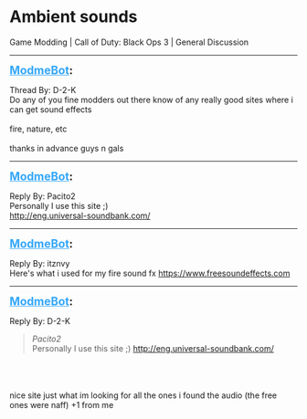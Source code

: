# Ambient sounds
Game Modding | Call of Duty: Black Ops 3 | General Discussion

---
<strong style="font-size: 1.4em;"><span style="text-decoration: underline;text-decoration-color: #34a7f9;"><span style="color:#34a7f9;">ModmeBot</span></span>:</strong>

<p>Thread By: D-2-K<br />Do any of you fine modders out there know of any really good sites where i can get sound effects <br /> <br />fire, nature, etc <br /> <br />thanks in advance guys n gals</p>

---
<strong style="font-size: 1.4em;"><span style="text-decoration: underline;text-decoration-color: #34a7f9;"><span style="color:#34a7f9;">ModmeBot</span></span>:</strong>

<p>Reply By: Pacito2<br />Personally I use this site ;)<br /><a href="http://eng.universal-soundbank.com/">http://eng.universal-soundbank.com/</a></p>

---
<strong style="font-size: 1.4em;"><span style="text-decoration: underline;text-decoration-color: #34a7f9;"><span style="color:#34a7f9;">ModmeBot</span></span>:</strong>

<p>Reply By: itznvy<br />Here&#39;s what i used for my fire sound fx <a href="https://www.freesoundeffects.com">https://www.freesoundeffects.com</a></p>

---
<strong style="font-size: 1.4em;"><span style="text-decoration: underline;text-decoration-color: #34a7f9;"><span style="color:#34a7f9;">ModmeBot</span></span>:</strong>

<p>Reply By: D-2-K<br /><blockquote><em>Pacito2</em><br />Personally I use this site ;) <a href="http://eng.universal-soundbank.com/">http://eng.universal-soundbank.com/</a></blockquote><br /> <br /> <br />nice site just what im looking for all the ones i found the audio (the free ones were naff) +1 from me</p>
